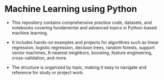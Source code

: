# Machine Learning using Python

- This repository contains comprehensive practice code, datasets, and notebooks covering fundamental and advanced topics in Python-based machine learning. 

- It includes hands-on examples and projects for algorithms such as linear regression, logistic regression, decision trees, random forests, support vector machines, K-nearest neighbors, boosting, feature engineering, cross-validation, and more. 

- The structure is organized by topic, making it easy to navigate and reference for study or project work.
